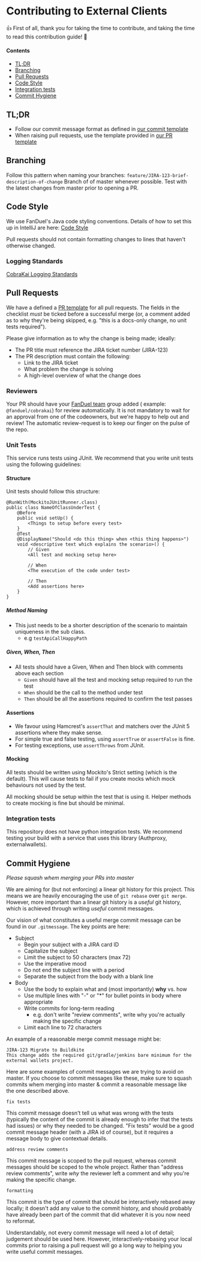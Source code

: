 # Contributing to External Clients

👍 First of all, thank you for taking the time to contribute, and taking the time to read this
contribution guide! 🎉

#### Contents

- [TL;DR](#tldr)
- [Branching](#Branching)
- [Pull Requests](#pull-requests)
- [Code Style](#code-style)
- [Integration tests](#integration-tests)
- [Commit Hygiene](#commit-hygiene)

## TL;DR

- Follow our commit message format as defined in [our commit template](.gitmessage)
- When raising pull requests, use the template provided
  in [our PR template](.github/PULL_REQUEST_TEMPLATE.md)

## Branching

Follow this pattern when naming your branches: `feature/JIRA-123-brief-description-of-change`
Branch of of master whenever possible.  Test with the latest changes from master prior to opening
a PR.

## Code Style

We use FanDuel's Java code styling conventions. Details of how to set this up in IntelliJ are
here: [Code Style](https://fanduel.atlassian.net/wiki/spaces/DFS/pages/2816213756/IntelliJ#CodeStyle)

Pull requests should not contain formatting changes to lines that haven't otherwise changed.

### Logging Standards
[CobraKai Logging Standards](https://fanduel.atlassian.net/wiki/spaces/PP/pages/306092837356/Cobra+Kai+Logging+Standards)

## Pull Requests

We have a defined a [PR template](.github/PULL_REQUEST_TEMPLATE.md) for all pull requests. The
fields in the checklist *must* be ticked before a successful merge (or, a
comment added as to why they're being skipped, e.g. "this is a docs-only change, no unit tests
required"). 

Please give information as to why the change is being made; ideally:

- The PR title must reference the JIRA ticket number (JIRA-123)
- The PR description must contain the following:
  - Link to the JIRA ticket
  - What problem the change is solving
  - A high-level overview of what the change does

### Reviewers

Your PR should have your [FanDuel team](https://github.com/orgs/fanduel/teams/fantasy-engineers)
group added ( example: `@fanduel/cobrakai`) for review automatically. It is not mandatory to wait for
an approval from one of the codeowners, but we're happy to help out and review! The automatic
review-request is to keep our finger on the pulse of the repo.

### Unit Tests

This service runs tests using JUnit. We recommend that you write unit tests using the
following guidelines:

#### Structure

Unit tests should follow this structure:

```$java
@RunWith(MockitoJUnitRunner.class)
public class NameOfClassUnderTest {
	@Before
	public void setUp() {
		<Things to setup before every test>
	}
    @Test
    @DisplayName("Should <do this thing> when <this thing happens>")
    void <descriptive text which explains the scenario>() {
        // Given
        <All test and mocking setup here>
        
        // When
        <The execution of the code under test>
        
        // Then
        <Add assertions here>
    }
}
```

##### Method Naming

- This just needs to be a shorter description of the scenario to maintain uniqueness in the sub
  class.
    - e.g `testApiCallHappyPath`

##### Given, When, Then

- All tests should have a Given, When and Then block with comments above each section
    - `Given` should have all the test and mocking setup required to run the test
    - `When` should be the call to the method under test
    - `Then` should be all the assertions required to confirm the test passes

#### Assertions

- We favour using Hamcrest's `assertThat` and matchers over the JUnit 5 assertions where they make
  sense.
- For simple true and false testing, using `assertTrue` or `assertFalse` is fine.
- For testing exceptions, use `assertThrows` from JUnit.

#### Mocking

All tests should be written using Mockito's Strict setting (which is the default). This will cause
tests to fail if you create mocks which mock behaviours not used by the test.

All mocking should be setup within the test that is using it. Helper methods to create mocking is
fine but should be minimal.

### Integration tests

This repository does not have python integration tests. We recommend testing your build with a service
that uses this library (Authproxy, externalwallets).

## Commit Hygiene

_Please squash whem merging your PRs into master_

We are aiming for (but not enforcing) a linear git history for this project. This means we are
heavily encouraging the use of `git rebase` over `git merge`. However, more important than a linear
git history is a _useful_ git history, which is achieved through writing _useful_ commit messages.

Our vision of what constitutes a useful merge commit message can be found in our `.gitmessage`. The key
points are here:

- Subject
    - Begin your subject with a JIRA card ID
    - Capitalize the subject
    - Limit the subject to 50 characters (max 72)
    - Use the imperative mood
    - Do not end the subject line with a period
    - Separate the subject from the body with a blank line
- Body
    - Use the body to explain what and (most importantly) **why** vs. how
    - Use multiple lines with "-" or "*" for bullet points in body where appropriate
    - Write commits for long-term reading
        - e.g. don't write "review comments", write why you're actually making the specific change
    - Limit each line to 72 characters

An example of a reasonable merge commit message might be:

```
JIRA-123 Migrate to Buildkite
This change adds the required git/gradle/jenkins bare minimum for the
external wallets project.
```

Here are some examples of commit messages we are trying to avoid on master.  If you choose to commit
messages like these, make sure to squash commits whem merging into master & commit a reasonable
message like the one described above.

```
fix tests
```

This commit message doesn't tell us what was wrong with the tests (typically the content of the
commit is already enough to infer that the tests had issues) or why they needed to be changed.
"Fix tests" would be a good commit message header (with a JIRA id of course), but it requires a
message body to give contextual details.

```
address review comments
```

This commit message is scoped to the pull request, whereas commit messages should be scoped to the
whole project. Rather than "address review comments", write *why* the reviewer left a comment and
why you're making the specific change.

```
formatting
```

This commit is the type of commit that should be interactively rebased away locally; it doesn't add
any value to the commit history, and should probably have already been part of the commit that did
whatever it is you now need to reformat.

Understandably, not every commit message will need a lot of detail; judgement should be used here.
However, interactively-rebasing your local commits prior to raising a pull request will go a long
way to helping you write useful commit messages.
